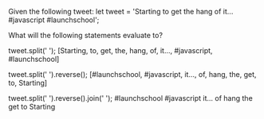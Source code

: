 Given the following tweet:
let tweet = 'Starting to get the hang of it... #javascript #launchschool';

What will the following statements evaluate to?

tweet.split(' ');
[Starting, to, get, the, hang, of, it..., #javascript, #launchschool]

tweet.split(' ').reverse();
[#launchschool, #javascript, it..., of, hang, the, get, to, Starting]

tweet.split(' ').reverse().join(' ');
#launchschool #javascript it... of hang the get to Starting